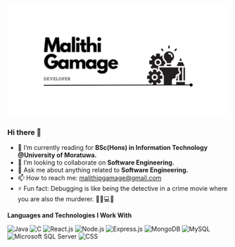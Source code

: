 ![Profile Image](https://github.com/gamagegmp/gamagegmp/blob/main/Malithi.jpg)

### Hi there 👋

- 🌱 I’m currently reading for __BSc(Hons) in Information Technology @University of Moratuwa.__
- 👯 I’m looking to collaborate on __Software Engineering.__
- 💬 Ask me about anything related to __Software Engineering.__
-  📫 How to reach me: malithipgamage@gmail.com
- ⚡ Fun fact: Debugging is like being the detective in a crime movie where you are also the murderer. 🕵️‍♂️💻😅

__Languages and Technologies I Work With__

![Java](https://img.shields.io/badge/Java-007396?logo=java&logoColor=white)
![C](https://img.shields.io/badge/C-00599C?logo=c&logoColor=white)
![React.js](https://img.shields.io/badge/React.js-61DAFB?logo=react&logoColor=white)
![Node.js](https://img.shields.io/badge/Node.js-339933?logo=node.js&logoColor=white)
![Express.js](https://img.shields.io/badge/Express.js-000000?logo=express&logoColor=white)
![MongoDB](https://img.shields.io/badge/MongoDB-47A248?logo=mongodb&logoColor=white)
![MySQL](https://img.shields.io/badge/MySQL-4479A1?logo=mysql&logoColor=white)
![Microsoft SQL Server](https://img.shields.io/badge/Microsoft%20SQL%20Server-CC2927?logo=microsoft%20sql%20server&logoColor=white)
![CSS](https://img.shields.io/badge/CSS-1572B6?logo=css3&logoColor=white)
